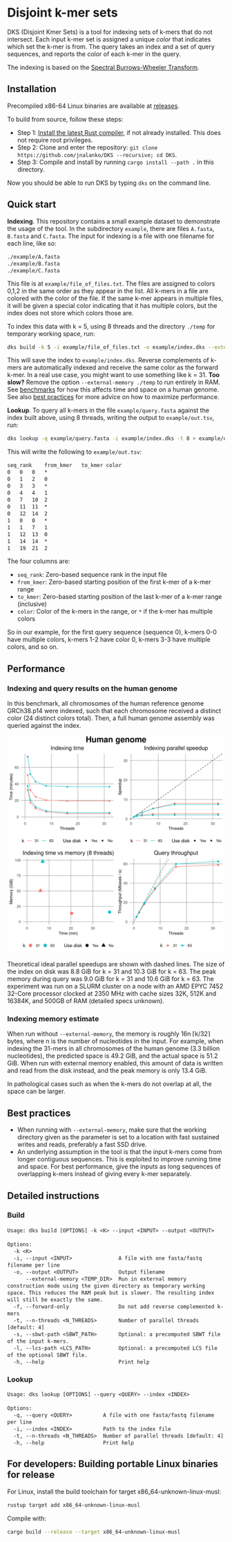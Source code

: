# Disjoint k-mer sets

DKS (Disjoint Kmer Sets) is a tool for indexing sets of k-mers that do not intersect. Each input k-mer set is assigned a unique *color* that indicates which set the k-mer is from. The query takes an index and a set of query sequences, and reports the color of each k-mer in the query.

The indexing is based on the [Spectral Burrows-Wheeler Transform](https://docs.rs/sbwt/latest/sbwt).

## Installation

Precompiled x86-64 Linux binaries are available at [releases](https://github.com/jnalanko/DKS/releases).

To build from source, follow these steps:

* Step 1: [Install the latest Rust compiler](https://rust-lang.org/tools/install), if not already installed. This does not require root privileges.
* Step 2: Clone and enter the repository: `git clone https://github.com/jnalanko/DKS --recursive; cd DKS`.
* Step 3: Compile and install by running `cargo install --path .` in this directory. 

Now you should be able to run DKS by typing `dks` on the command line.

## Quick start

**Indexing**. This repository contains a small example dataset to demonstrate the usage of the tool. In the subdirectory `example`, there are files `A.fasta`, `B.fasta` and `C.fasta`. The input for indexing is a file with one filename for each line, like so:

```
./example/A.fasta
./example/B.fasta
./example/C.fasta
```

This file is at `example/file_of_files.txt`. The files are assigned to colors 0,1,2 in the same order as they appear in the list. All k-mers in a file are colored with the color of the file. If the same k-mer appears in multiple files, it will be given a special color indicating that it has multiple colors, but the index does not store which colors those are.

To index this data with k = 5, using 8 threads and the directory `./temp` for temporary working space, run: 

```bash
dks build -k 5 -i example/file_of_files.txt -o example/index.dks --external-memory ./temp -t 8
```

This will save the index to `example/index.dks`. Reverse complements of k-mers are automatically indexed and receive the same color as the forward k-mer. In a real use case, you might want to use something like k = 31. **Too slow?** Remove the option `--external-memory ./temp` to run entirely in RAM. See [benchmarks](#performance) for how this affects time and space on a human genome. See also [best practices](#best-practices) for more advice on how to maximize performance.

**Lookup**. To query all k-mers in the file `example/query.fasta` against the index built above, using 8 threads, writing the output to `example/out.tsv`, run:

```bash
dks lookup -q example/query.fasta -i example/index.dks -t 8 > example/out.tsv
```

This will write the following to `example/out.tsv`:

```
seq_rank	from_kmer	to_kmer	color
0	0	0	*
0	1	2	0
0	3	3	*
0	4	4	1
0	7	10	2
0	11	11	*
0	12	14	2
1	0	0	*
1	1	7	1
1	12	13	0
1	14	14	*
1	19	21	2
```

The four columns are:

* `seq_rank`: Zero-based sequence rank in the input file
* `from_kmer`: Zero-based starting position of the first k-mer of a k-mer range
* `to_kmer`: Zero-based starting position of the last k-mer of a k-mer range (inclusive)
* `color`: Color of the k-mers in the range, or `*` if the k-mer has multiple colors

So in our example, for the first query sequence (sequence 0), k-mers 0-0 have multiple colors, k-mers 1-2 have color 0, k-mers 3-3 have multiple colors, and so on.

## Performance

### Indexing and query results on the human genome

In this benchmark, all chromosomes of the human reference genome GRCh38.p14 were indexed, such that each chromosome received a distinct color (24 distinct colors total). Then, a full human genome assembly was queried against the index. 

![Benchmark plots](benchmark/benchmarks_combined.png)

Theoretical ideal parallel speedups are shown with dashed lines. The size of the index on disk was 8.8 GiB for k = 31 and 10.3 GiB for k = 63. The peak memory during query was 9.0 GiB for k = 31 and 10.6 GiB for k = 63. The experiment was run on a SLURM cluster on a node with an AMD EPYC 7452 32-Core processor clocked at 2350 MHz with cache sizes 32K, 512K and 16384K, and 500GB of RAM (detailed specs unknown).

### Indexing memory estimate

When run without `--external-memory`, the memory is roughly 16n ⌈k/32⌉ bytes, where n is the number of nucleotides in the input. For example, when indexing the 31-mers in all chromosomes of the human genome (3.3 billion nucleotides), the predicted space is 49.2 GiB, and the actual space is 51.2 GiB. When run with external memory enabled, this amount of data is written and read from the disk instead, and the peak memory is only 13.4 GiB.

In pathological cases such as when the k-mers do not overlap at all, the space can be larger. 

## Best practices 

* When running with `--external-memory`, make sure that the working directory given as the parameter is set to a location with fast sustained writes and reads, preferably a fast SSD drive.
* An underlying assumption in the tool is that the input k-mers come from longer contiguous sequences. This is exploited to improve running time and space. For best performance, give the inputs as long sequences of overlapping k-mers instead of giving every k-mer separately.

## Detailed instructions 

### Build

```
Usage: dks build [OPTIONS] -k <K> --input <INPUT> --output <OUTPUT>

Options:
  -k <K>                            
  -i, --input <INPUT>               A file with one fasta/fastq filename per line
  -o, --output <OUTPUT>             Output filename
      --external-memory <TEMP_DIR>  Run in external memory construction mode using the given directory as temporary working space. This reduces the RAM peak but is slower. The resulting index will still be exactly the same.
  -f, --forward-only                Do not add reverse complemented k-mers
  -t, --n-threads <N_THREADS>       Number of parallel threads [default: 4]
  -s, --sbwt-path <SBWT_PATH>       Optional: a precomputed SBWT file of the input k-mers.
  -l, --lcs-path <LCS_PATH>         Optional: a precomputed LCS file of the optional SBWT file.
  -h, --help                        Print help
```

### Lookup

```
Usage: dks lookup [OPTIONS] --query <QUERY> --index <INDEX>

Options:
  -q, --query <QUERY>          A file with one fasta/fastq filename per line
  -i, --index <INDEX>          Path to the index file
  -t, --n-threads <N_THREADS>  Number of parallel threads [default: 4]
  -h, --help                   Print help
```

## For developers: Building portable Linux binaries for release

For Linux, install the build toolchain for target x86_64-unknown-linux-musl:

```bash
rustup target add x86_64-unknown-linux-musl
```

Compile with:

```bash
cargo build --release --target x86_64-unknown-linux-musl
```

